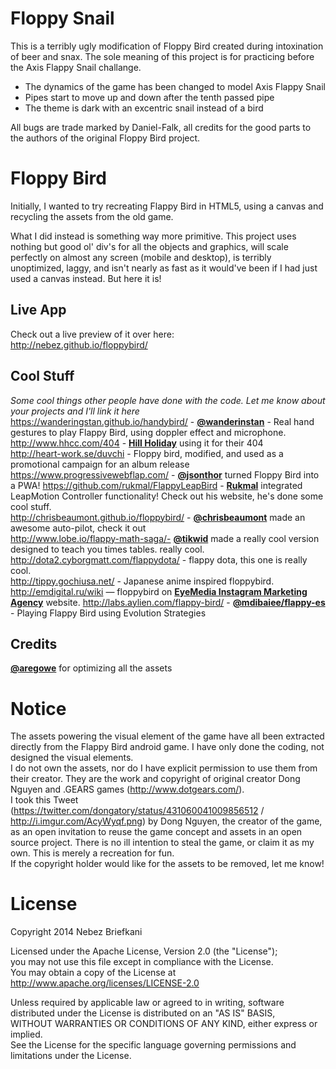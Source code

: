 Floppy Snail
=========
This is a terribly ugly modification of Floppy Bird created during intoxination of beer and snax. The sole meaning of this project is for practicing before the Axis Flappy Snail challange.

- The dynamics of the game has been changed to model Axis Flappy Snail
- Pipes start to move up and down after the tenth passed pipe
- The theme is dark with an excentric snail instead of a bird

All bugs are trade marked by Daniel-Falk, all credits for the good parts to the authors of the original Floppy Bird project.


Floppy Bird
=========
Initially, I wanted to try recreating Flappy Bird in HTML5, using a canvas and recycling the assets from the old game.

What I did instead is something way more primitive. This project uses nothing but good ol' div's for all the objects and graphics, will scale perfectly on almost any screen (mobile and desktop), is terribly unoptimized, laggy, and isn't nearly as fast as it would've been if I had just used a canvas instead. But here it is!

Live App
------------
Check out a live preview of it over here:  
http://nebez.github.io/floppybird/

Cool Stuff
---------
*Some cool things other people have done with the code. Let me know about your projects and I'll link it here*  
https://wanderingstan.github.io/handybird/ - **[@wanderinstan](https://github.com/wanderingstan)** - Real hand gestures to play Flappy Bird, using doppler effect and microphone.
http://www.hhcc.com/404 - **[Hill Holiday](http://www.hhcc.com/)** using it for their 404  
http://heart-work.se/duvchi - Floppy bird, modified, and used as a promotional campaign for an album release  
https://www.progressivewebflap.com/ - **[@jsonthor](https://twitter.com/jsonthor)** turned Floppy Bird into a PWA!
https://github.com/rukmal/FlappyLeapBird - **[Rukmal](http://rukmal.me/)** integrated LeapMotion Controller functionality! Check out his website, he's done some cool stuff.  
http://chrisbeaumont.github.io/floppybird/ - **[@chrisbeaumont](https://github.com/chrisbeaumont)** made an awesome auto-pilot, check it out  
http://www.lobe.io/flappy-math-saga/- **[@tikwid](https://github.com/tikwid)** made a really cool version designed to teach you times tables. really cool.  
http://dota2.cyborgmatt.com/flappydota/ - flappy dota, this one is really cool.  
http://tippy.gochiusa.net/ - Japanese anime inspired floppybird.  
http://emdigital.ru/wiki — floppybird on **[EyeMedia Instagram Marketing Agency](http://emdigital.ru/)** website. 
http://labs.aylien.com/flappy-bird/ - **[@mdibaiee/flappy-es](https://github.com/mdibaiee/flappy-es)** - Playing Flappy Bird using Evolution Strategies

Credits
------
**[@aregowe](https://github.com/aregowe)** for optimizing all the assets

Notice
=====
The assets powering the visual element of the game have all been extracted directly from the Flappy Bird android game. I have only done the coding, not designed the visual elements.  
I do not own the assets, nor do I have explicit permission to use them from their creator. They are the work and copyright of original creator Dong Nguyen and .GEARS games (http://www.dotgears.com/).  
I took this Tweet (https://twitter.com/dongatory/status/431060041009856512 / http://i.imgur.com/AcyWyqf.png) by Dong Nguyen, the creator of the game, as an open invitation to reuse the game concept and assets in an open source project. There is no ill intention to steal the game, or claim it as my own. This is merely a recreation for fun.  
If the copyright holder would like for the assets to be removed, let me know!


License
=====
Copyright 2014 Nebez Briefkani

Licensed under the Apache License, Version 2.0 (the "License");  
you may not use this file except in compliance with the License.  
You may obtain a copy of the License at  
http://www.apache.org/licenses/LICENSE-2.0

Unless required by applicable law or agreed to in writing, software  
distributed under the License is distributed on an "AS IS" BASIS,  
WITHOUT WARRANTIES OR CONDITIONS OF ANY KIND, either express or implied.  
See the License for the specific language governing permissions and  
limitations under the License.
